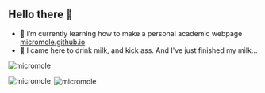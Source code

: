 ## Hello there 👋
- 🌱 I’m currently learning how to make a personal academic webpage [micromole.github.io](https://micromole.github.io/)
- 🥛 I came here to drink milk, and kick ass. And I've just finished my milk...
<!--
**micromole/micromole** is a ✨ _special_ ✨ repository because its `README.md` (this file) appears on your GitHub profile.

Here are some ideas to get you started:

- 🔭 I’m currently working on ...
- 🌱 I’m currently learning ...
- 👯 I’m looking to collaborate on ...
- 🤔 I’m looking for help with ...
- 💬 Ask me about ...
- 📫 How to reach me: ...
- 😄 Pronouns: ...
- ⚡ Fun fact: ...
-->

<p align="left"> <img src="https://komarev.com/ghpvc/?username=micromole&label=Profile%20views&color=0e75b6&style=flat" alt="micromole" /> </p>

<p><img align="left" src="https://github-readme-stats.vercel.app/api/top-langs?username=micromole&show_icons=true&locale=en&layout=compact&theme=dark" alt="micromole" /></p>

<p>&nbsp;<img align="center" src="https://github-readme-stats.vercel.app/api?username=micromole&theme=dark&show_icons=true&locale=en" alt="micromole" /></p>
